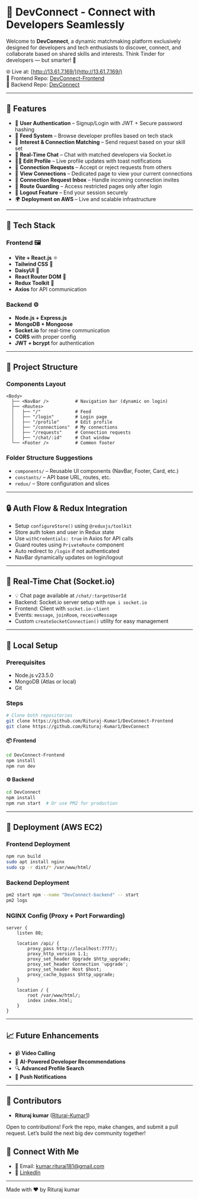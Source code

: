 # 📍 DevConnect - Connect with Developers Seamlessly

Welcome to **DevConnect**, a dynamic matchmaking platform exclusively designed for developers and tech enthusiasts to discover, connect, and collaborate based on shared skills and interests. Think Tinder for developers — but smarter! 🚀

🌐 Live at: [http://13.61.7.169/](http://13.61.7.169/)  
🔗 Frontend Repo: [DevConnect-Frontend](https://github.com/Rituraj-Kumar1/DevConnect-Frontend)  
🔗 Backend Repo: [DevConnect](https://github.com/Rituraj-Kumar1/DevConnect)

---

## 🧠 Features

- 🔐 **User Authentication** – Signup/Login with JWT + Secure password hashing
- 📰 **Feed System** – Browse developer profiles based on tech stack
- 💖 **Interest & Connection Matching** – Send request based on your skill set
- 💬 **Real-Time Chat** – Chat with matched developers via Socket.io
- 🧑‍💻 **Edit Profile** – Live profile updates with toast notifications
- 📄 **Connection Requests** – Accept or reject requests from others
- 🧾 **View Connections** – Dedicated page to view your current connections
- 📨 **Connection Request Inbox** – Handle incoming connection invites
- 🔐 **Route Guarding** – Access restricted pages only after login
- 🔁 **Logout Feature** – End your session securely
- 🌍 **Deployment on AWS** – Live and scalable infrastructure

---

## 🧰 Tech Stack

### Frontend 🖼️

- **Vite + React.js** ⚛️
- **Tailwind CSS** 🎨
- **DaisyUI** 🌼
- **React Router DOM** 🚦
- **Redux Toolkit** 🧠
- **Axios** for API communication

### Backend ⚙️

- **Node.js + Express.js**
- **MongoDB + Mongoose**
- **Socket.io** for real-time communication
- **CORS** with proper config
- **JWT + bcrypt** for authentication

---

## 🧭 Project Structure

### Components Layout

```
<Body>
  ├── <NavBar />          # Navigation bar (dynamic on login)
  ├── <Routes>
  │   ├── "/"             # Feed
  │   ├── "/login"        # Login page
  │   ├── "/profile"      # Edit profile
  │   ├── "/connections"  # My connections
  │   ├── "/requests"     # Connection requests
  │   ├── "/chat/:id"     # Chat window
  └── <Footer />          # Common footer
```

### Folder Structure Suggestions

- `components/` – Reusable UI components (NavBar, Footer, Card, etc.)
- `constants/` – API base URL, routes, etc.
- `redux/` – Store configuration and slices

---

## 🔒 Auth Flow & Redux Integration

- Setup `configureStore()` using `@reduxjs/toolkit`
- Store auth token and user in Redux state
- Use `withCredentials: true` in Axios for API calls
- Guard routes using `PrivateRoute` component
- Auto redirect to `/login` if not authenticated
- NavBar dynamically updates on login/logout

---

## 💬 Real-Time Chat (Socket.io)

- 💡 Chat page available at `/chat/:targetUserId`
- Backend: Socket.io server setup with `npm i socket.io`
- Frontend: Client with `socket.io-client`
- Events: `message`, `joinRoom`, `receiveMessage`
- Custom `createSocketConnection()` utility for easy management

---

## 🔧 Local Setup

### Prerequisites

- Node.js v23.5.0
- MongoDB (Atlas or local)
- Git

### Steps

```bash
# Clone both repositories
git clone https://github.com/Rituraj-Kumar1/DevConnect-Frontend
git clone https://github.com/Rituraj-Kumar1/DevConnect
```

#### 📦 Frontend

```bash
cd DevConnect-Frontend
npm install
npm run dev
```

#### ⚙️ Backend

```bash
cd DevConnect
npm install
npm run start  # Or use PM2 for production
```

---

## 🚀 Deployment (AWS EC2)

### Frontend Deployment

```bash
npm run build
sudo apt install nginx
sudo cp -r dist/* /var/www/html/
```

### Backend Deployment

```bash
pm2 start npm --name "DevConnect-backend" -- start
pm2 logs
```

### NGINX Config (Proxy + Port Forwarding)

```
server {
    listen 80;

    location /api/ {
        proxy_pass http://localhost:7777/;
        proxy_http_version 1.1;
        proxy_set_header Upgrade $http_upgrade;
        proxy_set_header Connection 'upgrade';
        proxy_set_header Host $host;
        proxy_cache_bypass $http_upgrade;
    }

    location / {
        root /var/www/html/;
        index index.html;
    }
}
```

---

## 📈 Future Enhancements

- 📹 **Video Calling**
- 🤖 **AI-Powered Developer Recommendations**
- 🔍 **Advanced Profile Search**
- 🔔 **Push Notifications**

---

## 🤝 Contributors

- **Rituraj kumar** ([Rituraj-Kumar1](https://github.com/Rituraj-Kumar1))

Open to contributions! Fork the repo, make changes, and submit a pull request. Let’s build the next big dev community together!

## 🔗 Connect With Me

- 📧 Email: kumar.rituraj181@gmail.com
- 💼 [LinkedIn](https://www.linkedin.com/in/rituraj-kumar-0268b132a)

---

Made with ❤️ by Rituraj kumar

